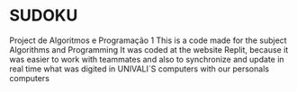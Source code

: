 # SUDOKU
Project de Algoritmos e Programação 1
This is a code made for the subject Algorithms and Programming 
It was coded at the website Replit, because it was easier to work with teammates and also to 
synchronize and update in real time what was digited in UNIVALI´S computers with our personals computers
